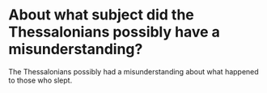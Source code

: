 # About what subject did the Thessalonians possibly have a misunderstanding?

The Thessalonians possibly had a misunderstanding about what happened to those who slept.
